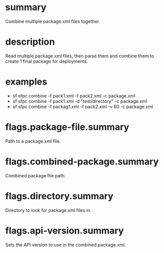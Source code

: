 # summary

Combine multiple package.xml files together.

# description

Read multiple package.xml files, then parse them and combine them to create 1 final package for deployments.

# examples

- sf sfpc combine -f pack1.xml -f pack2.xml -c package.xml
- sf sfpc combine -f pack1.xml -d "test/directory" -c package.xml
- sf sfpc combine -f packag1.xml -f pack2.xml -v 60 -c package.xml

# flags.package-file.summary

Path to a package.xml file.

# flags.combined-package.summary

Combined package file path.

# flags.directory.summary

Directory to look for package.xml files in.

# flags.api-version.summary

Sets the API version to use in the combined package.xml.
